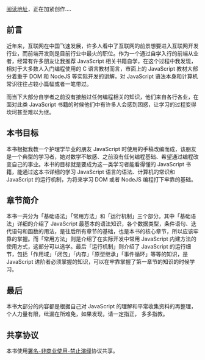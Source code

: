 

[阅读地址](es5.weijieblog.com)，正在加紧创作....

## 前言

近年来，互联网在中国飞速发展，许多人看中了互联网的前景想要进入互联网开发行业，而前端开发则是目前行业中最火的职位。作为一个通过自学入行的前端从业者，经常有许多朋友让我推荐 JavaScript 相关书籍自学，在这个过程中我发现，相对于大多数人入门编程使用的 C 语言教材而言，市面上的 JavaScript 教材大部分着重于 DOM 和 NodeJS 等实际开发的讲解，对 JavaScript 语法本身和计算机常识往往占较小篇幅或者一笔带过。

而当下大部分自学者之前没有接触过任何编程相关的知识，他们来自各行各业，在面对此类 JavaScript 书籍的时候他们中有许多人会感到困惑，让学习的过程变得坎坷甚至难以为继。

## 本书目标

本书根据我教一个护理学毕业的朋友 JavaScript 时使用的手稿改编而成，该朋友是一个典型的学习者，她对数学不敏感、之前没有任何编程基础、希望通过编程改变自己的事业。本书的目标就是要成为这一类学习者能看得懂的 JavaScript 书籍，能通过这本书详细的学习 JavaScript 语言的语法、计算机的常识和 JavaScript 的运行机制，为将来学习 DOM 或者 NodeJS 编程打下牢靠的基础。

## 章节简介

本书一共分为「基础语法」「常用方法」和「运行机制」三个部分。其中「基础语法」详细的介绍了 JavaScript 最基本的语法知识，各个数据类型，条件语句、迭代语句和函数的用法，是往后所有章节的基础，也是本书的核心章节，所以应该牢靠的掌握。而「常用方法」则是介绍了在实际开发中常用 JavaScript 内建方法的使用方式，这部分可以选学。最后「运行机制」则介绍了 JavaScript 的运行细节，包括「作用域」「闭包」「内存」「原型继承」「事件循环」等等的知识，是 JavaScript 进阶者必须掌握的知识，可以在牢靠掌握了第一章节的知识的时候学习。

## 最后

本书大部分的内容都是根据自己对 JavaScript 的理解和平常收集资料的再整理，个人力量有限，纰漏在所难免，如果发现，请一定指正，
多多指教。

## 共享协议
本书使用[署名-非商业使用-禁止演绎](https://creativecommons.org/licenses/by-nc-nd/4.0/)协议共享。

